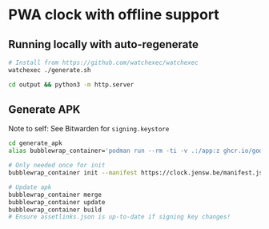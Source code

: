 # PWA clock with offline support

## Running locally with auto-regenerate

```bash
# Install from https://github.com/watchexec/watchexec
watchexec ./generate.sh

cd output && python3 -m http.server
```

## Generate APK

Note to self: See Bitwarden for `signing.keystore`

```bash
cd generate_apk
alias bubblewrap_container='podman run --rm -ti -v .:/app:z ghcr.io/googlechromelabs/bubblewrap:latest'

# Only needed once for init
bubblewrap_container init --manifest https://clock.jensw.be/manifest.json

# Update apk
bubblewrap_container merge
bubblewrap_container update
bubblewrap_container build
# Ensure assetlinks.json is up-to-date if signing key changes!
```
